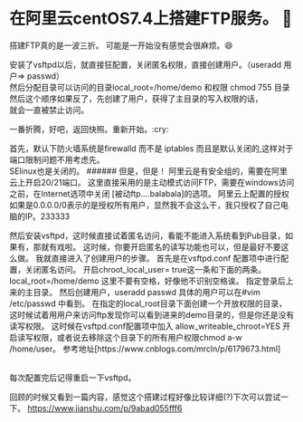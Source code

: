# 在阿里云centOS7.4上搭建FTP服务。 :rainbow:

搭建FTP真的是一波三折。
可能是一开始没有感觉会很麻烦。:smile:



安装了vsftpd以后，就直接狂配置，关闭匿名权限，直接创建用户。（useradd 用户=> passwd） <br>
然后分配目录可以访问的目录local_root=/home/demo 和权限   chmod 755 目录  <br>
然后这个顺序如果反了，先创建了用户，获得了主目录的写入权限的话， <br>
就会一直被禁止访问。 <br>

<p>
一番折腾，好吧，返回快照。重新开始。:cry:
</p>
<p>
首先，默认下防火墙系统是firewalld 而不是 iptables 而且是默认关闭的,这样对于端口限制问题不用考虑先。<br>
SElinux也是关闭的。
###### 但是，但是！ 阿里云是有安全组的，需要在阿里云上开启20/21端口。
这里直接采用的是主动模式访问FTP，需要在windows访问之前，在Internet选项中关闭 [被动ftp....balabala]的选项。
阿里云上配置的授权如果是0.0.0.0/0表示的是授权所有用户，显然我不会这么干，我只授权了自己电脑的IP。233333
</p>
<p>
然后安装vsftpd，这时候直接试着匿名访问，看能不能进入系统看到Pub目录，如果有，那就有戏啦。
这时候，你要开启匿名的读写功能也可以，但是最好不要这么做。
我就直接进入了创建用户的步骤。
首先是在vsftpd.conf 配置项中进行配置，关闭匿名访问。
开启chroot_local_user= true这一条和下面的两条。
local_root=/home/demo 这里不要有空格，好像他不识别空格诶。   指定登录后上来的主目录。
然后创建用户，useradd  passwd  具体的用户可以在#vim  /etc/passwd 中看到。
在指定的local_root目录下面创建一个开放权限的目录，
这时候试着用用户来访问ftp发现你可以看到进来的demo目录的，但是你还是没有读写权限。
这时候在vsftpd.conf配置项中加入  allow_writeable_chroot=YES 开启读写权限，或者说去移除这个目录下的所有用户权限chmod a-w /home/user。
参考地址[https://www.cnblogs.com/mrcln/p/6179673.html]
</p>

<br>
每次配置完后记得重启一下vsftpd。


回顾的时候又看到一篇内容，感觉这个搭建过程好像比较详细(?)下次可以尝试一下。
https://www.jianshu.com/p/9abad055fff6
